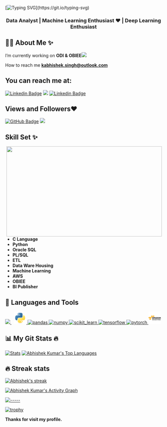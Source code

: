 [![Typing SVG](https://readme-typing-svg.herokuapp.com/?font=Architects+Daughter&color=7AF798456A&size=29&lines=Hey!+It%27s+Abhishek%27s+World...;Hey!+It%27s+Abhishek!...;Hey!+It%27s+Abhishek!...)](https://git.io/typing-svg)

<h3 align="center">Data Analyst | Machine Learning Enthusiast ❤️ | Deep Learning Enthusiast</h3>

## 🙋‍♂️ About Me ✨

I’m currently working on **ODI & OBIEE**<img src="https://media.giphy.com/media/WUlplcMpOCEmTGBtBW/giphy.gif" width="30"></h2>

How to reach me **kabhishek.singh@outlook.com**


## You can reach me at:
[![Linkedin Badge](https://img.shields.io/badge/-LinkedIn-0e76a8?style=flat-square&logo=Linkedin&logoColor=white)](https://www.linkedin.com/in/https://sg.linkedin.com/in/abhishek-kumar24/)
<a href="https://www.instagram.com/abhishek-kumar24/" alt="Instagram">
<img src="https://img.shields.io/badge/-Instagram-DF0174?style=flat-square&labelColor=DF0174&logo=instagram&logoColor=white&link=https://www.instagram.com/varunaluri18/"/></a>
[![Linkedin Badge](https://img.shields.io/badge/-Kaggle-ff0000?style=flat-square&logo=Kaggle&logoColor=white)](https://www.kaggle.com/abhishek-kumar24)


## Views and Followers❤ 
<a href="https://github.com/abhishek-kumar24?tab=followers"><img src="https://img.shields.io/github/followers/abhishek-kumar24?label=Followers&style=social" alt="GitHub Badge"></a>
<a href="https://github.com/Meghna-DAS/github-profile-views-counter"><img src="https://komarev.com/ghpvc/?username=abhishek-kumar24"></a>

## Skill Set ✨

<img align="right" src="https://th.bing.com/th/id/OIP.G1hifPZpbsDjFo2bnk3OWgHaFU?pid=ImgDet&rs=1" height="290" width="500">

- <b>C Language</b>
- <b>Python</b>
- <b>Oracle SQL</b>
- <b>PL/SQL</b>
- <b>ETL</b>
- <b>Data Ware Housing</b>
- <b>Machine Learning</b>
- <b>AWS</b>
- <b>OBIEE</b>
- <b>BI Publisher</b>

</p>


## 🚀 Languages and Tools

<p align="left"> 
    <a style="padding-right:8px;" href="https://www.mysql.com/" target="_blank"> <img src="https://img.icons8.com/fluent/50/000000/mysql-logo.png"/> </a>
    <a href="https://www.python.org" target="_blank"> <img src="https://github.com/devicons/devicon/blob/master/icons/python/python-original.svg" alt="python" width="40" height="40"/> </a> 
    <a href="https://pandas.pydata.org/" target="_blank"> <img src="https://pandas.pydata.org/static/img/pandas_secondary.svg" alt="pandas" width="40" height="40"/> </a>
    <a href="https://numpy.org/" target="_blank"> <img src="https://user-images.githubusercontent.com/50221806/86498201-a8bd8680-bd39-11ea-9d08-66b610a8dc01.png" alt="numpy" width="40" height="40"/> </a> 
    <a href="https://scikit-learn.org/" target="_blank"> <img src="https://upload.wikimedia.org/wikipedia/commons/0/05/Scikit_learn_logo_small.svg" alt="scikit_learn" width="40" height="40"/> </a> 
    <a href="https://www.tensorflow.org" target="_blank"> <img src="https://www.vectorlogo.zone/logos/tensorflow/tensorflow-icon.svg" alt="tensorflow" width="40" height="40"/> </a> 
    <a href="https://pytorch.org/" target="_blank"> <img src="https://www.vectorlogo.zone/logos/pytorch/pytorch-icon.svg" alt="pytorch" width="40" height="40"/> </a>     
    <a href="https://aws.amazon.com" target="_blank"> <img src="https://github.com/devicons/devicon/blob/master/icons/amazonwebservices/amazonwebservices-original-wordmark.svg" alt="aws" width="40" height="40"/> </a> 
</p>

## 📊 My Git Stats 🔥
<p >
<a href="https://github.com/abhishek-kumar24/github-readme-stats"><img alt="Stats" src="https://github-readme-stats.vercel.app/api?username=abhishek-kumar24&show_icons=true&count_private=true&theme=react&hide_border=true&bg_color=0D1117" /></a>
<a href="https://github.com/abhishek-kumar24/github-readme-stats"><img alt="Abhishek Kumar's Top Languages" src="https://github-readme-stats.vercel.app/api/top-langs/?username=abhishek-kumar24&layout=compact&theme=react&hide_border=true&bg_color=0D1117"/></a>    
</p>

## 🔥 Streak stats

<!-- GitHub Readme Streak Stats - https://github.com/abhishek-kumar24/github-readme-streak-stats -->
<p >
  <a href="https://github.com/abhishek-kumar24/github-readme-streak-stats">
    <img title="🔥 Get streak stats for your profile at git.io/streak-stats" alt="Abhishek's streak" src="https://github-readme-streak-stats.herokuapp.com?user=abhishek-kumar24&theme=monokai-metallian&hide_border=true"/>
  </a>
</p>


<a href="https://github.com/abhishek-kumar24/github-readme-activity-graph"><img alt="Abhishek Kumar's Activity Graph" src="https://activity-graph.herokuapp.com/graph?username=abhishek-kumar24&bg_color=0D1117&color=5BCDEC&line=5BCDEC&point=FFFFFF&hide_border=true" /></a>
 

[![-----](https://raw.githubusercontent.com/andreasbm/readme/master/assets/lines/aqua.png)](https://github.com/abhishek-kumar24?tab=repositories)


[![trophy](https://github-profile-trophy.vercel.app/?username=abhishek-kumar24&theme=gruvbox)](https://github.com/ryo-ma/github-profile-trophy)

**Thanks for visit my profile.**

